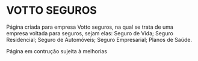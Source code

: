 # VOTTO SEGUROS 

Página criada para empresa Votto seguros, na qual se trata de uma empresa voltada para seguros, sejam elas:
Seguro de Vida;
Seguro Residencial;
Seguro de Automóveis;
Seguro Empresarial;
Planos de Saúde.

Página em contrução sujeita à melhorias 
